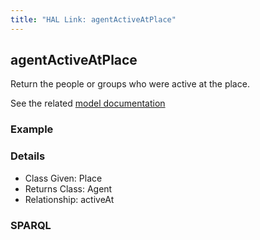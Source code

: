 ```yaml
---
title: "HAL Link: agentActiveAtPlace"
---
```


## agentActiveAtPlace

Return the people or groups who were active at the place.

See the related [model documentation](/model/actor/#active-dates)

### Example




### Details

* Class Given: Place
* Returns Class: Agent
* Relationship: activeAt


### SPARQL
```

```

